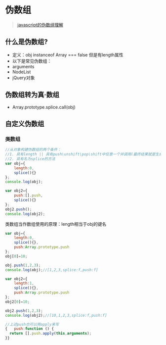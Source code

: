 # 伪数组
> [javascript的伪数组理解](http://www.cnblogs.com/Evan2z/p/3759927.html)

## 什么是伪数组?
- 定义：obj instanceof Array === false 但是有length属性
- 以下是常见伪数组：
- arguments
- NodeList
- jQuery对象

## 伪数组转为真·数组
- Array.prototype.splice.call(obj)

## 自定义伪数组
### 类数组
```javascript
//从对象构建伪数组的两个条件：
//1. 具有length || 具有push\unshift\pop\shift中任意一个并调用(最终结果就是生成length这个属性)
//2. 具有名为splice的方法 
var obj={
    length:0,
    splice(){}
};
console.log(obj);

var obj2={
    push:[].push, 
    splice(){}
};
obj2.push();
console.log(obj2);
```
类数组当作数组使用的原理：length相当于obj的键名
```javascript
var obj={
    length:0,
    splice(){},
    push:Array.prototype.push
};
obj[0]=10;

obj.push(1,2,3);
console.log(obj);//[1,2,3,splice:f,push:f]

var obj2={
    length:1,
    splice(){},
    push:Array.prototype.push
};
obj2[0]=10;

obj2.push(1,2,3);
console.log(obj2);//[10,1,2,3,splice:f,push:f]

//上述push也可以用apply来写
{   push:function () {
  return [].push.apply(this,arguments);
}}
```